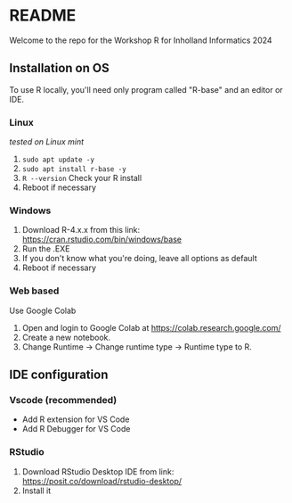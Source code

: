 # README
Welcome to the repo for the Workshop R for Inholland Informatics 2024

## Installation on OS
To use R locally, you'll need only program called "R-base" and an editor or IDE.

### Linux
*tested on Linux mint*
1. `sudo apt update -y`
2. `sudo apt install r-base -y`
3. `R --version` Check your R install
4. Reboot if necessary

### Windows
1. Download R-4.x.x from this link: https://cran.rstudio.com/bin/windows/base
2. Run the .EXE
3. If you don't know what you're doing, leave all options as default
4. Reboot if necessary

### Web based
Use Google Colab
1. Open and login to Google Colab at https://colab.research.google.com/ 
2. Create a new notebook.
3. Change Runtime -> Change runtime type -> Runtime type to R.

## IDE configuration

### Vscode (recommended)
* Add R extension for VS Code
* Add R Debugger for VS Code

### RStudio
1. Download RStudio Desktop IDE from link: https://posit.co/download/rstudio-desktop/
2. Install it